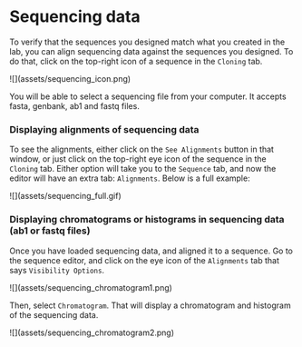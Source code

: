# Sequencing data

To verify that the sequences you designed match what you created in the lab, you can align sequencing data against the sequences you designed. To do that, click on the top-right icon of a sequence in the `Cloning` tab.

<div markdown style="max-width: 400px" class="img-container">
![](assets/sequencing_icon.png)
</div>

You will be able to select a sequencing file from your computer. It accepts fasta, genbank, ab1 and fastq files.

### Displaying alignments of sequencing data

To see the alignments, either click on the `See Alignments` button in that window, or just click on the top-right eye icon of the sequence in the `Cloning` tab. Either option will take you to the `Sequence` tab, and now the editor will have an extra tab: `Alignments`. Below is a full example:

<div markdown style="max-width: 800px" class="img-container">
![](assets/sequencing_full.gif)
</div>

### Displaying chromatograms or histograms in sequencing data (ab1 or fastq files)

Once you have loaded sequencing data, and aligned it to a sequence. Go to the sequence editor, and click on the eye icon of the `Alignments` tab that says `Visibility Options`.

<div markdown style="max-width: 450px" class="img-container">
![](assets/sequencing_chromatogram1.png)
</div>

Then, select `Chromatogram`. That will display a chromatogram and histogram of the sequencing data.

<div markdown style="max-width: 300px" class="img-container">
![](assets/sequencing_chromatogram2.png)
</div>
